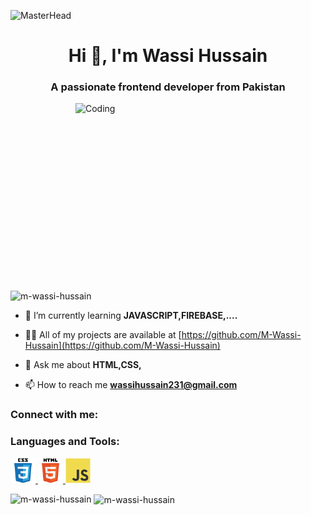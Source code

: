 ![MasterHead](https://www.sevenstarwebsolutions.com/wp-content/themes/sevenstar/img/banner-bg.gif)
<h1 align="center">Hi 👋, I'm Wassi Hussain</h1>
<h3 align="center">A passionate frontend developer from Pakistan</h3>

<img align="right" alt="Coding" width="400" height="300" src="https://i.pinimg.com/originals/06/60/ef/0660efe82fa3da42ed56eef013171835.gif">
<p align="left"> <img src="https://komarev.com/ghpvc/?username=m-wassi-hussain&label=Profile%20views&color=0e75b6&style=flat" alt="m-wassi-hussain" /> </p>

- 🌱 I’m currently learning **JAVASCRIPT,FIREBASE,....**

- 👨‍💻 All of my projects are available at [https://github.com/M-Wassi-Hussain](https://github.com/M-Wassi-Hussain)

- 💬 Ask me about **HTML,CSS,**

- 📫 How to reach me **wassihussain231@gmail.com**

<h3 align="left">Connect with me:</h3>
<p align="left">
</p>

<h3 align="left">Languages and Tools:</h3>
<p align="left"> <a href="https://www.w3schools.com/css/" target="_blank" rel="noreferrer"> <img src="https://raw.githubusercontent.com/devicons/devicon/master/icons/css3/css3-original-wordmark.svg" alt="css3" width="40" height="40"/> </a> <a href="https://www.w3.org/html/" target="_blank" rel="noreferrer"> <img src="https://raw.githubusercontent.com/devicons/devicon/master/icons/html5/html5-original-wordmark.svg" alt="html5" width="40" height="40"/> </a> <a href="https://developer.mozilla.org/en-US/docs/Web/JavaScript" target="_blank" rel="noreferrer"> <img src="https://raw.githubusercontent.com/devicons/devicon/master/icons/javascript/javascript-original.svg" alt="javascript" width="40" height="40"/> </a> </p>

<p><img align="left" src="https://github-readme-stats.vercel.app/api/top-langs?username=m-wassi-hussain&show_icons=true&locale=en&layout=compact" alt="m-wassi-hussain" /></p>

<p>&nbsp;<img align="center" src="https://github-readme-stats.vercel.app/api?username=m-wassi-hussain&show_icons=true&locale=en" alt="m-wassi-hussain" /></p>

